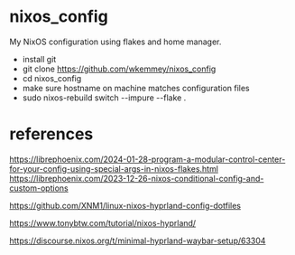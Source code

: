 # nixos_config
My NixOS configuration using flakes and home manager.

- install git
- git clone https://github.com/wkemmey/nixos_config
- cd nixos_config
- make sure hostname on machine matches configuration files
- sudo nixos-rebuild switch --impure --flake .


# references
  https://librephoenix.com/2024-01-28-program-a-modular-control-center-for-your-config-using-special-args-in-nixos-flakes.html
  https://librephoenix.com/2023-12-26-nixos-conditional-config-and-custom-options


  https://github.com/XNM1/linux-nixos-hyprland-config-dotfiles

  https://www.tonybtw.com/tutorial/nixos-hyprland/

  https://discourse.nixos.org/t/minimal-hyprland-waybar-setup/63304